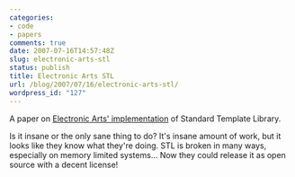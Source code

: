 ```yaml
---
categories:
- code
- papers
comments: true
date: 2007-07-16T14:57:48Z
slug: electronic-arts-stl
status: publish
title: Electronic Arts STL
url: /blog/2007/07/16/electronic-arts-stl/
wordpress_id: "127"
---
```


A paper on [Electronic Arts' implementation](http://www.open-std.org/jtc1/sc22/wg21/docs/papers/2007/n2271.html) of Standard Template Library.

Is it insane or the only sane thing to do? It's insane amount of work, but it looks like they know what they're doing. STL is broken in many ways, especially on memory limited systems... Now they could release it as open source with a decent license!
